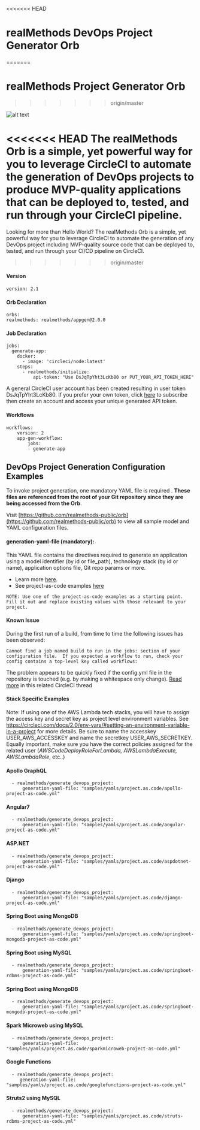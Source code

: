 <<<<<<< HEAD
# realMethods DevOps Project Generator Orb
=======
# realMethods Project Generator Orb
>>>>>>> origin/master

![alt text](http://www.realmethods.com/img/_circleci_realmethods_orb_v2.png)

<<<<<<< HEAD
The realMethods Orb is a simple, yet powerful way for you to leverage CircleCI to automate the generation of DevOps projects to produce MVP-quality applications that can be deployed to, tested, and run through your CircleCI pipeline.
=======
Looking for more than Hello World?  The realMethods Orb is a simple, yet powerful way for you to leverage CircleCI to automate the generation of any DevOps project including MVP-quality source code that can be deployed to, tested, and run through your CI/CD pipeline on CircleCI.
>>>>>>> origin/master


#### Version
    version: 2.1

#### Orb Declaration
    orbs:
    realmethods: realmethods/appgen@2.0.0

#### Job Declaration
    jobs:
      generate-app:
        docker:
          - image: 'circleci/node:latest'
        steps:
          - realmethods/initialize:
              api-token: "Use DsJqTpYht3LcKb80 or PUT_YOUR_API_TOKEN_HERE"

A general CircleCI user account has been created resulting in user token DsJqTpYht3LcKb80.  If you prefer your own token, click [here](platform.realmethods.com) to subscribe then create an account and access your unique generated API token.

#### Workflows
	workflows:
		version: 2
		app-gen-workflow:
			jobs:
			- generate-app

## DevOps Project Generation Configuration Examples 

To invoke project generation, one mandatory YAML file is required . __These files are referenced from the root of your Git repository since they are being accessed from the Orb__.

Visit [https://github.com/realmethods-public/orb](https://github.com/realmethods-public/orb) to view all sample model and YAML configuration files.


#### generation-yaml-file (__mandatory__):
  
This YAML file contains the directives required to generate an application using a model identifier (by id or file_path), technology stack (by id or name), application options file, Git repo params or more.  
  
* Learn more [here](http://www.realmethods.com/cli.html#applicationgenerationconfigurationparameters). 
* See project-as-code examples [here](https://github.com/realmethods-public/orb/blob/master/samples/yamls/project.as.code)

`NOTE: Use one of the project-as-code examples as a starting point.  Fill it out and replace existing values with those relevant to your project.`
  
#### Known Issue
	
During the first run of a build, from time to time the following issues has been observed:
	
``Cannot find a job named build to run in the jobs: section of your configuration file.  If you expected a workflow to run, check your config contains a top-level key called workflows:``

The problem appears to be quickly fixed if the config.yml file in the repository is touched (e.g. by making a whitespace only change).
[Read more](https://discuss.circleci.com/t/if-you-expected-a-workflow-to-run-check-your-config-contains-a-top-level-key-called-workflows/16798) in this related CircleCI thread

#### Stack Specific Examples

Note: If using one of the AWS Lambda tech stacks, you will have to assign the access key and secret key as project level environment variables.  See https://circleci.com/docs/2.0/env-vars/#setting-an-environment-variable-in-a-project for more details. Be sure to name the accesskey USER\_AWS\_ACCESSKEY and name the secretkey USER\_AWS\_SECRETKEY.  Equally important, 
make sure you have the correct policies assigned for the related user (_AWSCodeDeployRoleForLambda, AWSLambdaExecute, AWSLambdaRole_, etc..)

#### Apollo GraphQL
      - realmethods/generate_devops_project:
          generation-yaml-file: "samples/yamls/project.as.code/apollo-project-as-code.yml"

#### Angular7          
      - realmethods/generate_devops_project:
          generation-yaml-file: "samples/yamls/project.as.code/angular-project-as-code.yml"

#### ASP.NET          
      - realmethods/generate_devops_project:
          generation-yaml-file: "samples/yamls/project.as.code/aspdotnet-project-as-code.yml"

#### Django
      - realmethods/generate_devops_project:
          generation-yaml-file: "samples/yamls/project.as.code/django-project-as-code.yml"

#### Spring Boot using MongoDB
      - realmethods/generate_devops_project:
          generation-yaml-file: "samples/yamls/project.as.code/springboot-mongodb-project-as-code.yml"

           
#### Spring Boot using MySQL          
      - realmethods/generate_devops_project:
          generation-yaml-file: "samples/yamls/project.as.code/springboot-rdbms-project-as-code.yml"

#### Spring Boot using MongoDB
      - realmethods/generate_devops_project:
          generation-yaml-file: "samples/yamls/project.as.code/springboot-mongodb-project-as-code.yml"
           
#### Spark Microweb using MySQL
      - realmethods/generate_devops_project:
          generation-yaml-file: "samples/yamls/project.as.code/sparkmicroweb-project-as-code.yml"

#### Google Functions          
      - realmethods/generate_devops_project:
         generation-yaml-file: "samples/yamls/project.as.code/googlefunctions-project-as-code.yml"


#### Struts2 using MySQL
      - realmethods/generate_devops_project:
          generation-yaml-file: "samples/yamls/project.as.code/struts-rdbms-project-as-code.yml"

